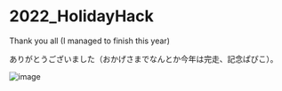 # 2022_HolidayHack

Thank you all (I managed to finish this year)

ありがとうございました（おかげさまでなんとか今年は完走、記念ぱぴこ）。

![image](https://user-images.githubusercontent.com/6504854/210521073-37809525-8505-4299-9560-1717c0b3ac5f.png)
